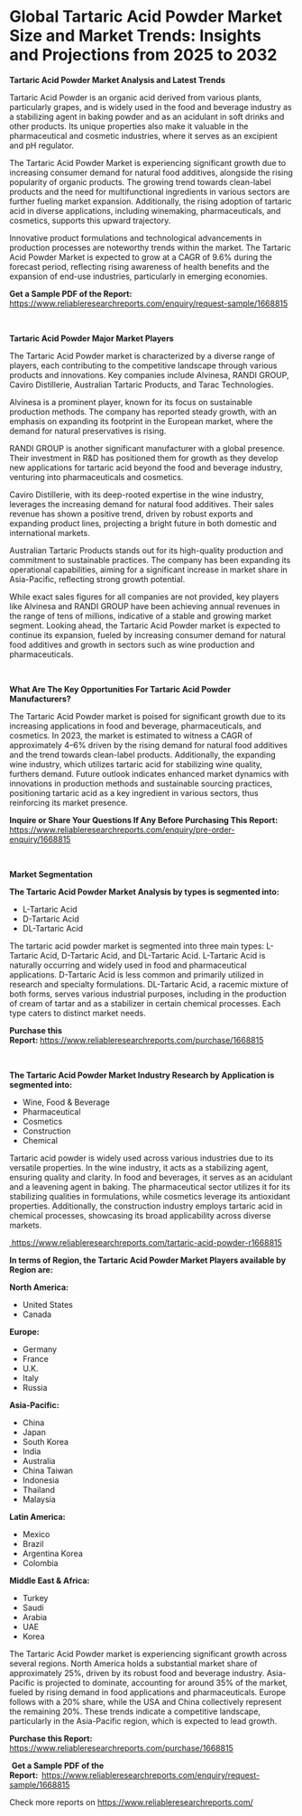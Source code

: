 <p><h1>Global Tartaric Acid Powder Market Size and Market Trends: Insights and Projections from 2025 to 2032</h1></p><p><strong>Tartaric Acid Powder Market Analysis and Latest Trends</strong></p>
<p><p>Tartaric Acid Powder is an organic acid derived from various plants, particularly grapes, and is widely used in the food and beverage industry as a stabilizing agent in baking powder and as an acidulant in soft drinks and other products. Its unique properties also make it valuable in the pharmaceutical and cosmetic industries, where it serves as an excipient and pH regulator.</p><p>The Tartaric Acid Powder Market is experiencing significant growth due to increasing consumer demand for natural food additives, alongside the rising popularity of organic products. The growing trend towards clean-label products and the need for multifunctional ingredients in various sectors are further fueling market expansion. Additionally, the rising adoption of tartaric acid in diverse applications, including winemaking, pharmaceuticals, and cosmetics, supports this upward trajectory.</p><p>Innovative product formulations and technological advancements in production processes are noteworthy trends within the market. The Tartaric Acid Powder Market is expected to grow at a CAGR of 9.6% during the forecast period, reflecting rising awareness of health benefits and the expansion of end-use industries, particularly in emerging economies.</p></p>
<p><strong>Get a Sample PDF of the Report:&nbsp;</strong> <a href="https://www.reliableresearchreports.com/enquiry/request-sample/1668815?utm_campaign=2809&utm_medium=2&utm_source=Github&utm_content=ia&utm_term=01042025&utm_id=tartaric-acid-powder">https://www.reliableresearchreports.com/enquiry/request-sample/1668815</a></p>
<p>&nbsp;</p>
<p><strong>Tartaric Acid Powder Major Market Players</strong></p>
<p><p>The Tartaric Acid Powder market is characterized by a diverse range of players, each contributing to the competitive landscape through various products and innovations. Key companies include Alvinesa, RANDI GROUP, Caviro Distillerie, Australian Tartaric Products, and Tarac Technologies. </p><p>Alvinesa is a prominent player, known for its focus on sustainable production methods. The company has reported steady growth, with an emphasis on expanding its footprint in the European market, where the demand for natural preservatives is rising. </p><p>RANDI GROUP is another significant manufacturer with a global presence. Their investment in R&D has positioned them for growth as they develop new applications for tartaric acid beyond the food and beverage industry, venturing into pharmaceuticals and cosmetics.</p><p>Caviro Distillerie, with its deep-rooted expertise in the wine industry, leverages the increasing demand for natural food additives. Their sales revenue has shown a positive trend, driven by robust exports and expanding product lines, projecting a bright future in both domestic and international markets.</p><p>Australian Tartaric Products stands out for its high-quality production and commitment to sustainable practices. The company has been expanding its operational capabilities, aiming for a significant increase in market share in Asia-Pacific, reflecting strong growth potential.</p><p>While exact sales figures for all companies are not provided, key players like Alvinesa and RANDI GROUP have been achieving annual revenues in the range of tens of millions, indicative of a stable and growing market segment. Looking ahead, the Tartaric Acid Powder market is expected to continue its expansion, fueled by increasing consumer demand for natural food additives and growth in sectors such as wine production and pharmaceuticals.</p></p>
<p>&nbsp;</p>
<p><strong>What Are The Key Opportunities For Tartaric Acid Powder Manufacturers?</strong></p>
<p><p>The Tartaric Acid Powder market is poised for significant growth due to its increasing applications in food and beverage, pharmaceuticals, and cosmetics. In 2023, the market is estimated to witness a CAGR of approximately 4–6% driven by the rising demand for natural food additives and the trend towards clean-label products. Additionally, the expanding wine industry, which utilizes tartaric acid for stabilizing wine quality, furthers demand. Future outlook indicates enhanced market dynamics with innovations in production methods and sustainable sourcing practices, positioning tartaric acid as a key ingredient in various sectors, thus reinforcing its market presence.</p></p>
<p><strong>Inquire or Share Your Questions If Any Before Purchasing This Report:</strong> <a href="https://www.reliableresearchreports.com/enquiry/pre-order-enquiry/1668815?utm_campaign=2809&utm_medium=2&utm_source=Github&utm_content=ia&utm_term=01042025&utm_id=tartaric-acid-powder">https://www.reliableresearchreports.com/enquiry/pre-order-enquiry/1668815</a></p>
<p>&nbsp;</p>
<p><strong>Market Segmentation</strong></p>
<p><strong>The Tartaric Acid Powder Market Analysis by types is segmented into:</strong></p>
<p><ul><li>L-Tartaric Acid</li><li>D-Tartaric Acid</li><li>DL-Tartaric Acid</li></ul></p>
<p><p>The tartaric acid powder market is segmented into three main types: L-Tartaric Acid, D-Tartaric Acid, and DL-Tartaric Acid. L-Tartaric Acid is naturally occurring and widely used in food and pharmaceutical applications. D-Tartaric Acid is less common and primarily utilized in research and specialty formulations. DL-Tartaric Acid, a racemic mixture of both forms, serves various industrial purposes, including in the production of cream of tartar and as a stabilizer in certain chemical processes. Each type caters to distinct market needs.</p></p>
<p><strong>Purchase this Report:&nbsp;</strong><a href="https://www.reliableresearchreports.com/purchase/1668815?utm_campaign=2809&utm_medium=2&utm_source=Github&utm_content=ia&utm_term=01042025&utm_id=tartaric-acid-powder">https://www.reliableresearchreports.com/purchase/1668815</a></p>
<p>&nbsp;</p>
<p><strong>The Tartaric Acid Powder Market Industry Research by Application is segmented into:</strong></p>
<p><ul><li>Wine, Food & Beverage</li><li>Pharmaceutical</li><li>Cosmetics</li><li>Construction</li><li>Chemical</li></ul></p>
<p><p>Tartaric acid powder is widely used across various industries due to its versatile properties. In the wine industry, it acts as a stabilizing agent, ensuring quality and clarity. In food and beverages, it serves as an acidulant and a leavening agent in baking. The pharmaceutical sector utilizes it for its stabilizing qualities in formulations, while cosmetics leverage its antioxidant properties. Additionally, the construction industry employs tartaric acid in chemical processes, showcasing its broad applicability across diverse markets.</p></p>
<p><a href="https://www.reliableresearchreports.com/tartaric-acid-powder-r1668815?utm_campaign=2809&utm_medium=2&utm_source=Github&utm_content=ia&utm_term=01042025&utm_id=tartaric-acid-powder">&nbsp;https://www.reliableresearchreports.com/tartaric-acid-powder-r1668815</a></p>
<p><strong>In terms of Region, the Tartaric Acid Powder Market Players available by Region are:</strong></p>
<p>
    <p> <strong> North America: </strong>
        <ul>
            <li>United States</li>
            <li>Canada</li>
        </ul>
        </p> 
    <p> <strong> Europe: </strong>
        <ul>
            <li>Germany</li>
            <li>France</li>
            <li>U.K.</li>
            <li>Italy</li>
            <li>Russia</li>
        </ul>
        </p> 
    <p> <strong> Asia-Pacific: </strong>
        <ul>
            <li>China</li>
            <li>Japan</li>
            <li>South Korea</li>
            <li>India</li>
            <li>Australia</li>
            <li>China Taiwan</li>
            <li>Indonesia</li>
            <li>Thailand</li>
            <li>Malaysia</li>
        </ul>
        </p> 
    <p> <strong> Latin America: </strong>
        <ul>
            <li>Mexico</li>
            <li>Brazil</li>
            <li>Argentina Korea</li>
            <li>Colombia</li>
        </ul>
        </p> 
    <p> <strong> Middle East & Africa: </strong>
        <ul>
            <li>Turkey</li>
            <li>Saudi</li>
            <li>Arabia</li>
            <li>UAE</li>
            <li>Korea</li>
        </ul>
    </p>
    </p>
<p><p>The Tartaric Acid Powder market is experiencing significant growth across several regions. North America holds a substantial market share of approximately 25%, driven by its robust food and beverage industry. Asia-Pacific is projected to dominate, accounting for around 35% of the market, fueled by rising demand in food applications and pharmaceuticals. Europe follows with a 20% share, while the USA and China collectively represent the remaining 20%. These trends indicate a competitive landscape, particularly in the Asia-Pacific region, which is expected to lead growth.</p></p>
<p><strong>Purchase this Report: </strong><a href="https://www.reliableresearchreports.com/purchase/1668815?utm_campaign=2809&utm_medium=2&utm_source=Github&utm_content=ia&utm_term=01042025&utm_id=tartaric-acid-powder">https://www.reliableresearchreports.com/purchase/1668815</a></p>
<p>&nbsp;<strong>Get a Sample PDF of the Report:&nbsp;&nbsp;</strong><a href="https://www.reliableresearchreports.com/enquiry/request-sample/1668815?utm_campaign=2809&utm_medium=2&utm_source=Github&utm_content=ia&utm_term=01042025&utm_id=tartaric-acid-powder">https://www.reliableresearchreports.com/enquiry/request-sample/1668815</a></p>
<p><strong></strong></p>
<p>Check more reports on <a href="https://www.reliableresearchreports.com/?utm_campaign=2809&utm_medium=2&utm_source=Github&utm_content=ia&utm_term=01042025&utm_id=tartaric-acid-powder">https://www.reliableresearchreports.com/</a></p>
